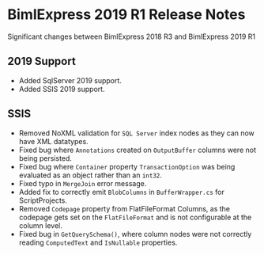 # BimlExpress 2019 R1 Release Notes

Significant changes between BimlExpress 2018 R3 and BimlExpress 2019 R1

## 2019 Support
* Added SqlServer 2019 support. 
* Added SSIS 2019 support. 

## SSIS

* Removed NoXML validation for `SQL Server` index nodes as they can now have XML datatypes.
* Fixed bug where `Annotations` created on `OutputBuffer` columns were not being persisted.
* Fixed bug where `Container` property `TransactionOption` was being evaluated as an object rather than an `int32`.
* Fixed typo in `MergeJoin` error message.
* Added fix to correctly emit `BlobColumns` in `BufferWrapper.cs` for ScriptProjects. 
* Removed `Codepage` property from FlatFileFormat Columns, as the codepage gets set on the `FlatFileFormat` and is not configurable at the column level.
* Fixed bug in `GetQuerySchema()`, where column nodes were not correctly reading `ComputedText` and `IsNullable` properties.
